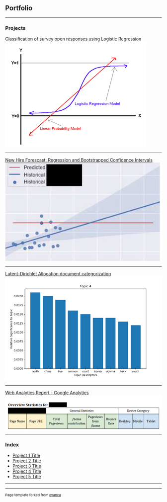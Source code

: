 ## Portfolio

---

### Projects

[Classification of survey open responses using Logistic Regression](/pdf/reg-model.pdf)
<img src="images/log_reg_vs_linear.png?raw=true"/>

---
[New Hire Forescast: Regression and Bootstrapped Confidence Intervals](/pdf/ecolab_bootstrap_model.pdf)
<img src="images/ecolab_bootstrap_thumbnail.PNG?raw=true"/>

---
[Latent-Dirichlet Allocation document categorization](/pdf/lda-model-example.pdf)
<img src="images/barTopic4.png?raw=true"/>


---
[Web Analytics Report - Google Analytics](/web-analytics-report.pdf)
<img src="images/web_analytics_image.png?raw=true"/>

---

### Index

- [Project 1 Title](http://example.com/)
- [Project 2 Title](http://example.com/)
- [Project 3 Title](http://example.com/)
- [Project 4 Title](http://example.com/)
- [Project 5 Title](http://example.com/)

---




---
<p style="font-size:11px">Page template forked from <a href="https://github.com/evanca/quick-portfolio">evanca</a></p>
<!-- Remove above link if you don't want to attibute -->
